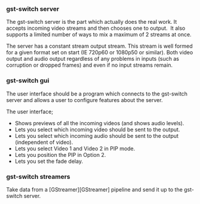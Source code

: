 ### gst-switch server

The gst-switch server is the part which actually does the real work. It accepts incoming video streams and then chooses one to output.  It also supports a limited number of ways to mix a maximum of 2 streams at once.

The server has a constant stream output stream. This stream is well formed for a given format set on start (IE 720p60 or 1080p50 or similar). Both video output and audio output regardless of any problems in inputs (such as corruption or dropped frames) and even if no input streams remain.

### gst-switch gui

The user interface should be a program which connects to the gst-switch server and allows a user to configure features about the server.

The user interface;
 * Shows previews of all the incoming videos (and shows audio levels).
 * Lets you select which incoming video should be sent to the output.
 * Lets you select which incoming audio should be sent to the output (independent of video).
 * Lets you select Video 1 and Video 2 in PIP mode.
 * Lets you position the PIP in Option 2.
 * Lets you set the fade delay.


### gst-switch streamers

Take data from a [GStreamer][GStreamer] pipeline and send it up to the gst-switch server.